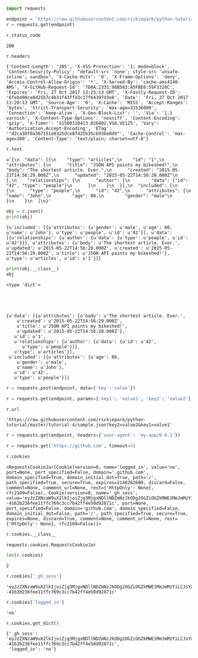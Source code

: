 

```python
import requests
```


```python
endpoint = 'https://raw.githubusercontent.com/rickiepark/python-tutorial/master/tutorial-4/sample.json'
r = requests.get(endpoint)
```


```python
r.status_code
```




    200




```python
r.headers
```




    {'Content-Length': '285', 'X-XSS-Protection': '1; mode=block', 'Content-Security-Policy': "default-src 'none'; style-src 'unsafe-inline'; sandbox", 'X-Cache-Hits': '0', 'X-Frame-Options': 'deny', 'Access-Control-Allow-Origin': '*', 'X-Served-By': 'cache-ams4140-AMS', 'X-GitHub-Request-Id': '7D8A:2331:98B583:A5FBE6:59F3328C', 'Expires': 'Fri, 27 Oct 2017 13:25:13 GMT', 'X-Fastly-Request-ID': '6feb490ce8d25b7c4b31f43ffd3c17f6439fd3e8', 'Date': 'Fri, 27 Oct 2017 13:20:13 GMT', 'Source-Age': '0', 'X-Cache': 'MISS', 'Accept-Ranges': 'bytes', 'Strict-Transport-Security': 'max-age=31536000', 'Connection': 'keep-alive', 'X-Geo-Block-List': '', 'Via': '1.1 varnish', 'X-Content-Type-Options': 'nosniff', 'Content-Encoding': 'gzip', 'X-Timer': 'S1509110413.026402,VS0,VE125', 'Vary': 'Authorization,Accept-Encoding', 'ETag': '"d2ca30f0a367151e8325dce8f425b35cb93be8d9"', 'Cache-Control': 'max-age=300', 'Content-Type': 'text/plain; charset=utf-8'}




```python
r.text
```




    u'{\n  "data": [{\n    "type": "articles",\n    "id": "1",\n    "attributes": {\n      "title": "JSON API paints my bikeshed!",\n      "body": "The shortest article. Ever.",\n      "created": "2015-05-22T14:56:29.000Z",\n      "updated": "2015-05-22T14:56:28.000Z"\n    },\n    "relationships": {\n      "author": {\n        "data": {"id": "42", "type": "people"}\n      }\n    }\n  }],\n  "included": [\n    {\n      "type": "people",\n      "id": "42",\n      "attributes": {\n        "name": "John",\n        "age": 80,\n        "gender": "male"\n      }\n    }\n  ]\n}'




```python
obj = r.json()
print(obj)
```

    {u'included': [{u'attributes': {u'gender': u'male', u'age': 80, u'name': u'John'}, u'type': u'people', u'id': u'42'}], u'data': [{u'relationships': {u'author': {u'data': {u'type': u'people', u'id': u'42'}}}, u'attributes': {u'body': u'The shortest article. Ever.', u'updated': u'2015-05-22T14:56:28.000Z', u'created': u'2015-05-22T14:56:29.000Z', u'title': u'JSON API paints my bikeshed!'}, u'type': u'articles', u'id': u'1'}]}



```python
print(obj.__class__)
obj

```

    <type 'dict'>





    {u'data': [{u'attributes': {u'body': u'The shortest article. Ever.',
        u'created': u'2015-05-22T14:56:29.000Z',
        u'title': u'JSON API paints my bikeshed!',
        u'updated': u'2015-05-22T14:56:28.000Z'},
       u'id': u'1',
       u'relationships': {u'author': {u'data': {u'id': u'42',
          u'type': u'people'}}},
       u'type': u'articles'}],
     u'included': [{u'attributes': {u'age': 80,
        u'gender': u'male',
        u'name': u'John'},
       u'id': u'42',
       u'type': u'people'}]}




```python
r = requests.post(endpoint, data={'key':'value'})
```


```python
r = requests.get(endpoint, params={'key1': 'value1', 'key2': 'value2'})
```


```python
r.url
```




    'https://raw.githubusercontent.com/rickiepark/python-tutorial/master/tutorial-4/sample.json?key2=value2&key1=value1'




```python
r = requests.get(endpoint, headers={'user-agent': 'my-app/0.0.1'})
```


```python
r = requests.get('https://github.com', timeout=5)
```


```python
r.cookies
```




    <RequestsCookieJar[Cookie(version=0, name='logged_in', value='no', port=None, port_specified=False, domain='.github.com', domain_specified=True, domain_initial_dot=True, path='/', path_specified=True, secure=True, expires=2140262600, discard=False, comment=None, comment_url=None, rest={'HttpOnly': None}, rfc2109=False), Cookie(version=0, name='_gh_sess', value='eyJzZXNzaW9uX2lkIjoiZjg3MjgxNDllNDZmNzJkODg2OGZiOGZkMWE1MmJmMzYiLCJsYXN0X3JlYWRfZnJvbV9yZXBsaWNhcyI6MTUwOTExMDYwMDcxOCwiX2NzcmZfdG9rZW4iOiJYYlJCdEhmMXdJbVZRU0d4ZjEyRXltQWpPVGxoR0Fydnc4UDlSbktyaGtzPSJ9--4162b236fee11ffc769c3cc7b42ff4e50d92871c', port=None, port_specified=False, domain='github.com', domain_specified=False, domain_initial_dot=False, path='/', path_specified=True, secure=True, expires=None, discard=True, comment=None, comment_url=None, rest={'HttpOnly': None}, rfc2109=False)]>




```python
r.cookies.__class__
```




    requests.cookies.RequestsCookieJar




```python
len(r.cookies)
```




    2




```python
r.cookies['_gh_sess']
```




    'eyJzZXNzaW9uX2lkIjoiZjg3MjgxNDllNDZmNzJkODg2OGZiOGZkMWE1MmJmMzYiLCJsYXN0X3JlYWRfZnJvbV9yZXBsaWNhcyI6MTUwOTExMDYwMDcxOCwiX2NzcmZfdG9rZW4iOiJYYlJCdEhmMXdJbVZRU0d4ZjEyRXltQWpPVGxoR0Fydnc4UDlSbktyaGtzPSJ9--4162b236fee11ffc769c3cc7b42ff4e50d92871c'




```python
r.cookies['logged_in']
```




    'no'




```python
r.cookies.get_dict()
```




    {'_gh_sess': 'eyJzZXNzaW9uX2lkIjoiZjg3MjgxNDllNDZmNzJkODg2OGZiOGZkMWE1MmJmMzYiLCJsYXN0X3JlYWRfZnJvbV9yZXBsaWNhcyI6MTUwOTExMDYwMDcxOCwiX2NzcmZfdG9rZW4iOiJYYlJCdEhmMXdJbVZRU0d4ZjEyRXltQWpPVGxoR0Fydnc4UDlSbktyaGtzPSJ9--4162b236fee11ffc769c3cc7b42ff4e50d92871c',
     'logged_in': 'no'}


